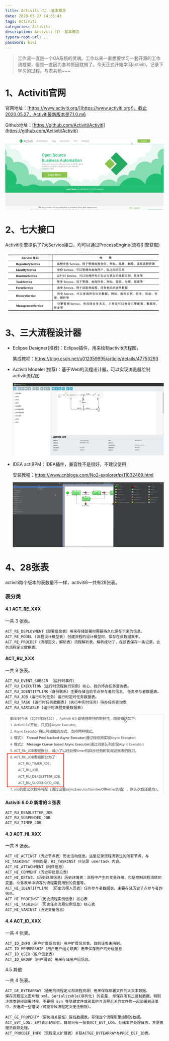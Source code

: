 ```yaml
---
title: Activiti（1）-基本概念
date: 2020-05-27 14:35:43
tags: Activiti
categories: Activiti
description: Activiti（1）-基本概念
typora-root-url: ..
password: kiki
---
```


> 工作流一直是一个OA系统的灵魂。工作以来一直想要学习一套开源的工作流框架，但是一直因为各种原因耽搁了。今天正式开始学习activiti，记录下学习的过程。与君共勉~~~

# 1、Activiti官网

官网地址：[https://www.activiti.org/](https://www.activiti.org/)，截止2020.05.27，Activiti最新版本是7.1.0.m6

Github地址：[https://github.com/Activiti/Activiti](https://github.com/Activiti/Activiti)

![image-20200528094647334](/images/activiti/activiti6-01/image-20200528094647334.png)

# 2、七大接口

Activiti引擎提供了7大Service接口，均可以通过ProcessEngine(流程引擎获取)

![image-20200528094609569](/images/activiti/activiti6-01/image-20200528094609569.png)

# 3、三大流程设计器

- Eclipse Designer(推荐)：Eclipse插件，用来绘制activiti流程图，

  集成教程：https://blog.csdn.net/u012359995/article/details/47753293

- Activiti Modeler(推荐)：基于Web的流程设计器，可以实现浏览器绘制activiti流程图

  ![image-20200528100308803](/images/activiti/activiti6-01/image-20200528100308803.png)

- IDEA actiBPM：IDEA插件，兼容性不是很好，不建议使用

  安装教程：https://www.cnblogs.com/No2-explorer/p/11032469.html
  
  ![image-20200528100400112](/images/activiti/activiti6-01/image-20200528100400112.png)

# 4、28张表

activiti每个版本的表数量不一样，activiti6一共有28张表。

### 表分类

#### 4.1 ACT_RE_XXX

一共 3 张表。

```
ACT_RE_DEPLOYMENT（部署信息表）用来存储部署时需要持久化保存下来的信息。
ACT_RE_MODEL (流程设计模型表) 创建流程的设计模型时，保存在该数据表中。
ACT_RE_PROCDEF（流程定义，解析表）流程解析表，解析成功了，在该表保存一条记录。业务流程定义数据表。
```

#### ACT_RU_XXX

一共 9 张表。

```
ACT_RU_EVENT_SUBSCR （运行时事件）
ACT_RU_EXECUTION（运行时流程执行实例）核心，我的待办任务查询表。
ACT_RU_IDENTITYLINK（身份联系）主要存储当前节点参与者的信息, 任务参与者数据表。
ACT_RU_JOB（运行中的任务）运行时定时任务数据表。
ACT_RU_TASK (运行时任务数据表)（执行中实时任务）待办任务查询表
ACT_RU_VARIABLE (运行时流程变量数据表)
```

![image-20200528113721639](/images/activiti/activiti6-01/image-20200528113721639.png)

**Activiti 6.0.0 新增的 3 张表**

```
ACT_RU_DEADLETTER_JOB
ACT_RU_SUSPENDED_JOB
ACT_RU_TIMER_JOB
```

#### 4.3 ACT_HI_XXX

一共 8 张表。

```
ACT_HI_ACTINST（历史节点表）历史活动信息。这里记录流程流转过的所有节点，与 HI_TASKINST 不同的是，HI_TASKINST 只记录 usertask 内容。
ACT_HI_ATTACHMENT（附件信息）
ACT_HI_COMMENT（历史审批意见表）
ACT_HI_DETAIL（历史详细信息）历史详情表：流程中产生的变量详细，包括控制流程流转的变量，业务表单中填写的流程需要用到的变量等。
ACT_HI_IDENTITYLINK （历史流程人员表）任务参与者数据表。主要存储历史节点参与者的信息。
ACT_HI_PROCINST（历史流程实例信息）核心表
ACT_HI_TASKINST（历史任务流程实例信息）核心表
ACT_HI_VARINST（历史变量信息）
```

#### 4.4 ACT_ID_XXX

一共 4 张表。

```
ACT_ID_INFO（用户扩展信息表）用户扩展信息表。目前该表未用到。
ACT_ID_MEMBERSHIP（用户用户组关联表）用来保存用户的分组信息
ACT_ID_USER（用户信息表）
ACT_ID_GROUP（用户组表）用来存储用户组信息。
```

4.5 其他

一共 4 张表。

```
ACT_GE_BYTEARRAY（通用的流程定义和流程资源）用来保存部署文件的大文本数据。
保存流程定义图片和 xml、Serializable(序列化) 的变量, 即保存所有二进制数据，特别注意类路径部署时候，不要把 svn 等隐藏文件或者其他与流程无关的文件也一起部署到该表中，会造成一些错误（可能导致流程定义无法删除）。

ACT_GE_PROPERTY（系统相关属性）属性数据表。存储这个流程引擎级别的数据。
ACT_EVT_LOG: EVT表示EVENT，目前只有一张表ACT_EVT_LOG，存储事件处理日志，方便管理员跟踪处理。
ACT_PROCDEF_INFO（流程定义扩展表）关联ACTGE_BYTEARRAY与PROC_DEF_ID表。
```

